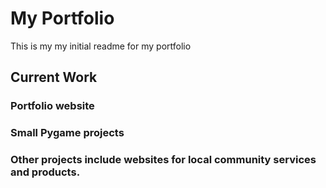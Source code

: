 # My Portfolio
This is my my initial readme for my portfolio

## Current Work
### Portfolio website
### Small Pygame projects
### Other projects include websites for local community services and products.